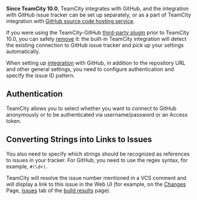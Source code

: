 [//]: # (title: GitHub)
[//]: # (auxiliary-id: GitHub)
__Since TeamCity 10.0__, TeamCity integrates with GitHub, and the integration with GitHub issue tracker can be set up separately, or as a part of TeamCity integration with [GitHub source code hosting service](integrating-teamcity-with-vcs-hosting-services.md).

<tip>

If you were using the TeamCity\-GitHub [third-party plugin](https://github.com/milgner/TeamCityGithub) prior to TeamCity 10.0, you can safely [remove](installing-additional-plugins.md#Uninstalling+a+plugin+via+Web+UI) it: the built\-in TeamCity integration will detect the existing connection to GitHub issue tracker and pick up your settings automatically.
</tip>

  

When setting up [integration](integrating-teamcity-with-issue-tracker.md#Enabling+Issue+Tracker+Integration) with GitHub, in addition to the repository URL and other general settings, you need to configure authentication and specify the issue ID pattern.

## Authentication

TeamCity allows you to select whether you want to connect to GitHub anonymously or to be authenticated via username/password or an Access token.

## Converting Strings into Links to Issues

You also need to specify which strings should be recognized as references to issues in your tracker. For GitHub, you need to use the regex syntax, for example, `#(\d+)`.  

TeamCity will resolve the issue number mentioned in a VCS comment  and will display a link to this issue in the Web UI (for example, on the [Changes](working-with-build-results.md#Changes) Page, [Issues](working-with-build-results.md#Related+Issues) tab of the [build results](working-with-build-results.md) page).
